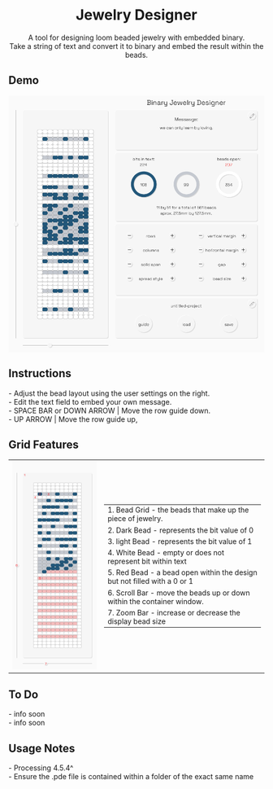 
<h1 align="center">Jewelry Designer</h1>

<p align="center">
  A tool for designing loom beaded jewelry with embedded binary.
  <br>Take a string of text and convert it to binary and embed the result within the beads. 
</p>

## Demo
<p align="center">
  <img width="600" align="center" src="https://github.com/yahirRendon/creative_coding/blob/main/processing/app_projects/jewelry_designer/data/jewerly-designer-ui-ex.png" alt="ui example"/>
</p>

##  Instructions
<p>
  - Adjust the bead layout using the user settings on the right.<br>
  - Edit the text field to embed your own message.<br>
  - SPACE BAR or DOWN ARROW | Move the row guide down.<br>
  - UP ARROW | Move the row guide up,
</p>

##  Grid Features
<table>
 <tr>
    <td>
      <img width="300" src="https://github.com/yahirRendon/creative_coding/blob/main/processing/app_projects/jewelry_designer/data/jewelry-designer-ui-grid.png" alt="ui example"/>
   </td>
    <td>
      <table>
        <tr>
          <td>1. Bead Grid - the beads that make up the piece of jewelry.</td>
        </tr>
        <tr>
          <td>2. Dark Bead - represents the bit value of 0</td>
        </tr>
        <tr>
          <td>3. light Bead - represents the bit value of 1</td>
        </tr>
        <tr>
          <td>4. White Bead - empty or does not represent bit within text</td>
        </tr>
        <tr>
          <td>5. Red Bead - a bead open within the design but not filled with a 0 or 1</td>
        </tr>     
        <tr>
          <td>6. Scroll Bar - move the beads up or down within the container window.</td>
        </tr>
        <tr>
          <td>7. Zoom Bar - increase or decrease the display bead size</td>
        </tr>
      </table>
    </td>
 </tr>
</table>

## To Do
<p>- info soon
<br>- info soon
</p>

## Usage Notes
<p>- Processing 4.5.4^
<br>- Ensure the .pde file is contained within a folder of the exact same name
</p>

